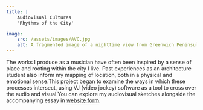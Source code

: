 ```yaml
---
title: | 
    Audiovisual Cultures
    'Rhythms of the City'

image:
    src: /assets/images/AVC.jpg
    alt: A fragmented image of a nighttime view from Greenwich Peninsula to Canary Wharf
---
```

The works I produce as a musician have often been inspired by a sense of place and rooting within the city I live. Past experiences as an architecture student also inform my mapping of location, both in a physical and emotional sense.This project began to examine the ways in which these processes intersect, using VJ (video jockey) software as a tool to cross over the audio and visual.You can explore my audiovisual sketches alongside the accompanying essay in [website form][website].

[website]:https://monoworks.hotglue.me/rhythms